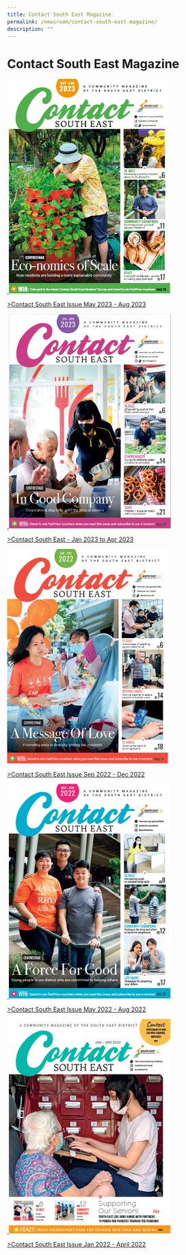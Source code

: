 ```yaml
---
title: Contact South East Magazine
permalink: /newsroom/contact-south-east-magazine/
description: ""
---
```

Contact South East Magazine
===

<a href="https://go.gov.sg/csemay-aug2023">
&nbsp;<img src="/images/NewsRoom/CSE/contact%20se%20may-aug%202023.png" style="width:auto; height:500px;">

&gt;[Contact South East Issue May 2023 - Aug 2023](https://go.gov.sg/csemay-aug2023) 

</a><a href="https://go.gov.sg/csejan-apr2023">
&nbsp;<img src="/images/NewsRoom/CSE/CSE%20Jan-Apr%202023%20-%20Cover%20Page.png" style="width:auto; height:500px;">	

&gt;[Contact South East - Jan 2023 to Apr 2023](https://go.gov.sg/csejan-apr2023)

</a><a href="https://go.gov.sg/csesep-dec2022v2">
<img src="/images/NewsRoom/CSE/CSE%20Sep%20to%20Dec%202022%20-%20Cover.png" style="width:auto; height:500px;">

&gt;[Contact South East Issue Sep 2022 - Dec 2022](https://go.gov.sg/csesep-dec2022v2) 
	
	
</a><a href="https://go.gov.sg/csemay-aug2022">
&nbsp;<img src="/images/NewsRoom/CSE/CSE%20May%20to%20Aug%202022%20-%20Cover%20page.png" style="width:auto; height:500px;">

&gt;[Contact South East Issue May 2022 - Aug 2022](https://go.gov.sg/csemay-aug2022) 
	
	
</a><a href="https://go.gov.sg/csejan-april2022">
&nbsp;<img src="/images/NewsRoom/CSE/CSE%20Jan-Apr%202021%20-%20Cover%20Page.png" style="width:auto; height:500px;">	
	
&gt;[Contact South East Issue Jan 2022 - April 2022](https://go.gov.sg/csejan-april2022)</a>